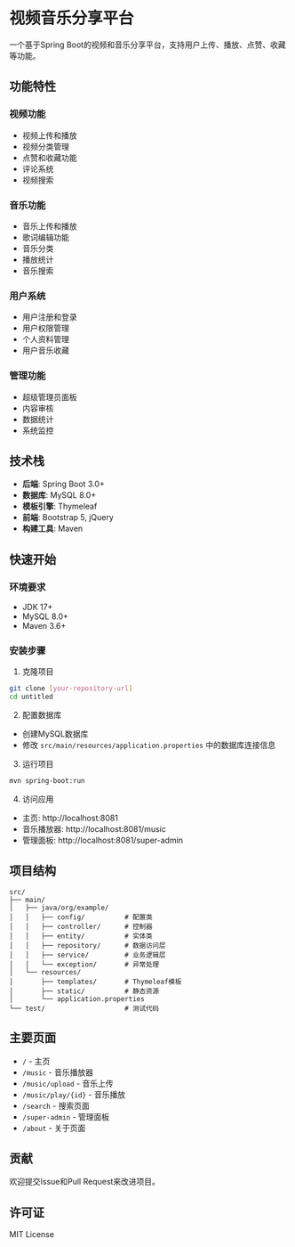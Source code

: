 # 视频音乐分享平台

一个基于Spring Boot的视频和音乐分享平台，支持用户上传、播放、点赞、收藏等功能。

## 功能特性

### 视频功能
- 视频上传和播放
- 视频分类管理
- 点赞和收藏功能
- 评论系统
- 视频搜索

### 音乐功能
- 音乐上传和播放
- 歌词编辑功能
- 音乐分类
- 播放统计
- 音乐搜索

### 用户系统
- 用户注册和登录
- 用户权限管理
- 个人资料管理
- 用户音乐收藏

### 管理功能
- 超级管理员面板
- 内容审核
- 数据统计
- 系统监控

## 技术栈

- **后端**: Spring Boot 3.0+
- **数据库**: MySQL 8.0+
- **模板引擎**: Thymeleaf
- **前端**: Bootstrap 5, jQuery
- **构建工具**: Maven

## 快速开始

### 环境要求
- JDK 17+
- MySQL 8.0+
- Maven 3.6+

### 安装步骤

1. 克隆项目
```bash
git clone [your-repository-url]
cd untitled
```

2. 配置数据库
- 创建MySQL数据库
- 修改 `src/main/resources/application.properties` 中的数据库连接信息

3. 运行项目
```bash
mvn spring-boot:run
```

4. 访问应用
- 主页: http://localhost:8081
- 音乐播放器: http://localhost:8081/music
- 管理面板: http://localhost:8081/super-admin

## 项目结构

```
src/
├── main/
│   ├── java/org/example/
│   │   ├── config/          # 配置类
│   │   ├── controller/      # 控制器
│   │   ├── entity/          # 实体类
│   │   ├── repository/      # 数据访问层
│   │   ├── service/         # 业务逻辑层
│   │   └── exception/       # 异常处理
│   └── resources/
│       ├── templates/       # Thymeleaf模板
│       ├── static/          # 静态资源
│       └── application.properties
└── test/                    # 测试代码
```

## 主要页面

- `/` - 主页
- `/music` - 音乐播放器
- `/music/upload` - 音乐上传
- `/music/play/{id}` - 音乐播放
- `/search` - 搜索页面
- `/super-admin` - 管理面板
- `/about` - 关于页面

## 贡献

欢迎提交Issue和Pull Request来改进项目。

## 许可证

MIT License 